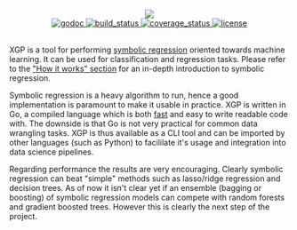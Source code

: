 <!-- This isn't a typo -->
#

<div align="center">
  <!-- Logo -->
  <img src="https://docs.google.com/drawings/d/e/2PACX-1vSLdt85rEf3SQUBkpuWfXOclyUY7rdZ7RBoTuNIyCc3-liSpurbL3i7QfrzWBFr2LfwTfoAf_1i4Qwe/pub?w=378&h=223"/>
</div>

<div align="center">
  <!-- godoc -->
  <a href="https://godoc.org/github.com/MaxHalford/xgp">
    <img src="https://img.shields.io/badge/godoc-reference-blue.svg?style=flat-square" alt="godoc" />
  </a>
  <!-- Build status -->
  <a href="https://travis-ci.org/MaxHalford/xgp">
    <img src="https://img.shields.io/travis/MaxHalford/gago/master.svg?style=flat-square" alt="build_status" />
  </a>
  <!-- Coverage status -->
  <a href="https://coveralls.io/github/MaxHalford/xgp?branch=master">
    <img src="https://coveralls.io/repos/github/MaxHalford/xgp/badge.svg?branch=master&style=flat-square" alt="coverage_status" />
  </a>
  <!-- License -->
  <a href="https://opensource.org/licenses/MIT">
    <img src="http://img.shields.io/:license-mit-ff69b4.svg?style=flat-square" alt="license"/>
  </a>
</div>

<br/>

XGP is a tool for performing [symbolic regression](https://www.wikiwand.com/en/Symbolic_regression) oriented towards machine learning. It can be used for classification and regression tasks. Please refer to the ["How it works" section](how-it-works.md) for an in-depth introduction to symbolic regression.

Symbolic regression is a heavy algorithm to run, hence a good implementation is paramount to make it usable in practice. XGP is written in Go, a compiled language which is both [fast](https://julialang.org/benchmarks/) and easy to write readable code with. The downside is that Go is not very practical for common data wrangling tasks. XGP is thus available as a CLI tool and can be imported by other languages (such as Python) to facililate it's usage and integration into data science pipelines.

Regarding performance the results are very encouraging. Clearly symbolic regression can beat "simple" methods such as lasso/ridge regression and decision trees. As of now it isn't clear yet if an ensemble (bagging or boosting) of symbolic regression models can compete with random forests and gradient boosted trees. However this is clearly the next step of the project.
